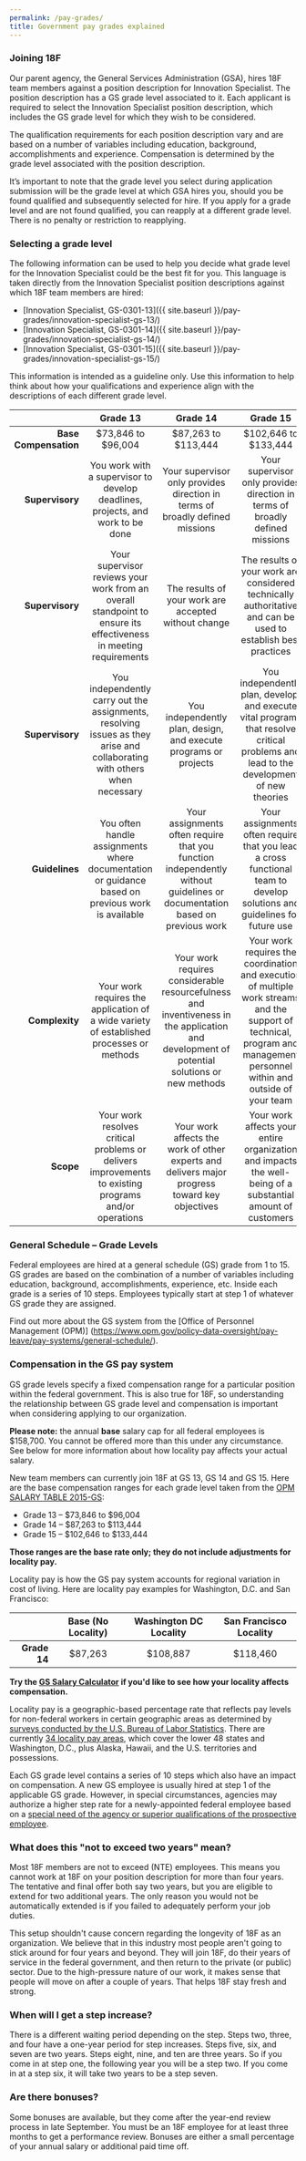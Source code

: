 ```yaml
---
permalink: /pay-grades/
title: Government pay grades explained
---
```

### Joining 18F
Our parent agency, the General Services Administration (GSA), hires 18F team members against a position description for Innovation Specialist. The position description has a GS grade level associated to it. Each applicant is required to select the Innovation Specialist position description, which includes the GS grade level for which they wish to be considered.

The qualification requirements for each position description vary and are based on a number of variables including education, background, accomplishments and experience. Compensation is determined by the grade level associated with the position description.

It’s important to note that the grade level you select during application submission will be the grade level at which GSA hires you, should you be found qualified and subsequently selected for hire. If you apply for a grade level and are not found qualified, you can reapply at a different grade level. There is no penalty or restriction to reapplying.

### Selecting a grade level
The following information can be used to help you decide what grade level for the Innovation Specialist could be the best fit for you. This language is taken directly from the Innovation Specialist position descriptions against which 18F team members are hired:

- [Innovation Specialist, GS-0301-13]({{ site.baseurl }}/pay-grades/innovation-specialist-gs-13/)
- [Innovation Specialist, GS-0301-14]({{ site.baseurl }}/pay-grades/innovation-specialist-gs-14/)
- [Innovation Specialist, GS-0301-15]({{ site.baseurl }}/pay-grades/innovation-specialist-gs-15/)

This information is intended as a guideline only. Use this information to help think about how your qualifications and experience align with the descriptions of each different grade level.

|               | **Grade 13**      |**Grade 14**|**Grade 15**|
| -----------------:|:-------------:| :-----:| :-----:|
| **Base Compensation**     | $73,846 to $96,004 | $87,263 to $113,444 |$102,646 to $133,444|
| **Supervisory**     | You work with a supervisor to develop deadlines, projects, and work to be done     |  Your supervisor only provides direction in terms of broadly defined missions | Your supervisor only provides direction in terms of broadly defined missions|
| **Supervisory** | Your supervisor reviews your work from an overall standpoint to ensure its effectiveness in meeting requirements    |    The results of your work are accepted without change | The results of your work are considered technically authoritative and can be used to establish best practices|
| **Supervisory**     | You independently carry out the assignments, resolving issues as they arise and collaborating with others when necessary | You independently plan, design, and execute programs or projects | You independently plan, develop, and execute vital programs that resolve critical problems and lead to the development of new theories|
| **Guidelines**     | You often handle assignments where documentation or guidance based on previous work is available      |   Your assignments often require that you function independently without guidelines or documentation based on previous work | Your assignments often require that you lead a cross functional team to develop solutions and guidelines for future use|
| **Complexity** | Your work requires the application of a wide variety of established processes or methods     |  Your work requires considerable resourcefulness and inventiveness in the application and development of potential solutions or new methods | Your work requires the coordination and execution of multiple work streams and the support of technical, program and management personnel within and outside of your team|
| **Scope**     | Your work resolves critical problems or delivers improvements to existing programs and/or operations | Your work affects the work of other experts and delivers major progress toward key objectives | Your work affects your entire organization and impacts the well-being of a substantial amount of customers|

### General Schedule – Grade Levels
Federal employees are hired at a general schedule (GS) grade from 1 to 15. GS grades are based on the combination of a number of variables including education, background, accomplishments, experience, etc. Inside each grade is a series of 10 steps. Employees typically start at step 1 of whatever GS grade they are assigned. 

Find out more about the GS system from the [Office of Personnel Management (OPM)] (https://www.opm.gov/policy-data-oversight/pay-leave/pay-systems/general-schedule/).

### Compensation in the GS pay system
GS grade levels specify a fixed compensation range for a particular position within the federal government. This is also true for 18F, so understanding the relationship between GS grade level and compensation is important when considering applying to our organization.

**Please note:** the annual **base** salary cap for all federal employees is $158,700. You cannot be offered more than this under any circumstance. See below for more information about how locality pay affects your actual salary.

New team members can currently join 18F at GS 13, GS 14 and GS 15. Here are the base compensation ranges for each grade level taken from the [OPM SALARY TABLE 2015-GS](https://www.opm.gov/policy-data-oversight/pay-leave/salaries-wages/salary-tables/16Tables/html/GS.aspx):
- Grade 13 – $73,846 to $96,004
- Grade 14 – $87,263 to $113,444
- Grade 15 – $102,646 to $133,444

**Those ranges are the base rate only; they do not include adjustments for locality pay.** 

Locality pay is how the GS pay system accounts for regional variation in cost of living. Here are locality pay examples for Washington, D.C. and San Francisco:

| |Base (No Locality) |Washington DC Locality | San Francisco Locality |
|---:|:---:|:---:|:---:|
|**Grade 14**| $87,263|$108,887|$118,460|

**Try the [GS Salary Calculator](https://www.opm.gov/policy-data-oversight/pay-leave/salaries-wages/2016/general-schedule-gs-salary-calculator/) if you'd like to see how your locality affects compensation.**

Locality pay is a geographic-based percentage rate that reflects pay levels for non-federal workers in certain geographic areas as determined by [surveys conducted by the U.S. Bureau of Labor Statistics](https://www.opm.gov/policy-data-oversight/pay-leave/salaries-wages/fact-sheets/tabs/bls-data/). There are currently [34 locality pay areas](https://www.opm.gov/policy-data-oversight/pay-leave/salaries-wages/fact-sheets/tabs/locality-pay-areas/), which cover the lower 48 states and Washington, D.C., plus Alaska, Hawaii, and the U.S. territories and possessions.

Each GS grade level contains a series of 10 steps which also have an impact on compensation. A new GS employee is usually hired at step 1 of the applicable GS grade. However, in special circumstances, agencies may authorize a higher step rate for a newly-appointed federal employee based on a [special need of the agency or superior qualifications of the prospective employee](https://www.opm.gov/policy-data-oversight/pay-leave/pay-administration/fact-sheets/superior-qualifications-and-special-needs-pay-setting-authority/).

### What does this "not to exceed two years" mean? 

Most 18F members are not to exceed (NTE) employees. This means you cannot work at 18F on your position description for more than four years. The tentative and final offer both say two years, but you are eligible to extend for two additional years. The only reason you would not be automatically extended is if you failed to adequately perform your job duties. 

This setup shouldn't cause concern regarding the longevity of 18F as an organization. We believe that in this industry most people aren't going to stick around for four years and beyond. They will join 18F, do their years of service in the federal government, and then return to the private (or public) sector. Due to the high-pressure nature of our work, it makes sense that people will move on after a couple of years. That helps 18F stay fresh and strong.

### When will I get a step increase?

There is a different waiting period depending on the step. Steps two, three, and four have a one-year period for step increases. Steps five, six, and seven are two years. Steps eight, nine, and ten are three years. So if you come in at step one, the following year you will be a step two. If you come in at a step six, it will take two years to be a step seven. 

### Are there bonuses?

Some bonuses are available, but they come after the year-end review process in late September. You must be an 18F employee for at least three months to get a performance review. Bonuses are either a small percentage of your annual salary or additional paid time off. 

